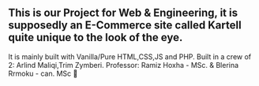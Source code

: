 This is our Project for Web & Engineering, it is supposedly an E-Commerce site called Kartell quite unique to the look of the eye.
---------------------------------------------------------
It is mainly built with Vanilla/Pure HTML,CSS,JS and PHP.
Built in a crew of 2: Arlind Maliqi,Trim Zymberi.
Professor: Ramiz Hoxha - MSc. & Blerina Rrmoku - can. MSc :gem: 
